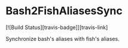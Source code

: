 # Bash2FishAliasesSync

[![Build Status][travis-badge]][travis-link]

Synchronize bash's aliases with fish's aliases.

